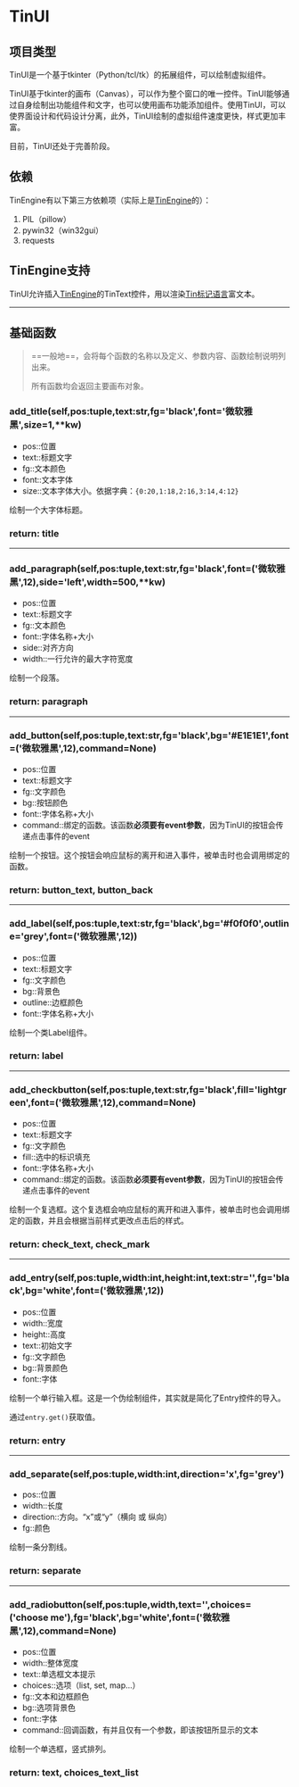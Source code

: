 # TinUI

## 项目类型

TinUI是一个基于tkinter（Python/tcl/tk）的拓展组件，可以绘制虚拟组件。

TinUI基于tkinter的画布（Canvas），可以作为整个窗口的唯一控件。TinUI能够通过自身绘制出功能组件和文字，也可以使用画布功能添加组件。使用TinUI，可以使界面设计和代码设计分离，此外，TinUI绘制的虚拟组件速度更快，样式更加丰富。

目前，TinUI还处于完善阶段。

## 依赖

TinEngine有以下第三方依赖项（实际上是[TinEngine](https://blog.csdn.net/tinga_kilin/category_10332845.html)的）：

1. PIL（pillow）
2. pywin32（win32gui）
3. requests

## TinEngine支持

TinUI允许插入[TinEngine](https://blog.csdn.net/tinga_kilin/category_10332845.html)的TinText控件，用以渲染[Tin标记语言](https://blog.csdn.net/tinga_kilin/category_10332845.html)富文本。

---

## 基础函数

> ==一般地==，会将每个函数的名称以及定义、参数内容、函数绘制说明列出来。
>
> 所有函数均会返回主要画布对象。

### add_title(self,pos:tuple,text:str,fg='black',font='微软雅黑',size=1,**kw)

- pos::位置
- text::标题文字
- fg::文本颜色
- font::文本字体
- size::文本字体大小。依据字典：`{0:20,1:18,2:16,3:14,4:12}`

绘制一个大字体标题。

### return: title

---

### add_paragraph(self,pos:tuple,text:str,fg='black',font=('微软雅黑',12),side='left',width=500,**kw)

- pos::位置
- text::标题文字
- fg::文本颜色
- font::字体名称+大小
- side::对齐方向
- width::一行允许的最大字符宽度

绘制一个段落。

### return: paragraph

---

### add_button(self,pos:tuple,text:str,fg='black',bg='#E1E1E1',font=('微软雅黑',12),command=None)

- pos::位置
- text::标题文字
- fg::文字颜色
- bg::按钮颜色
- font::字体名称+大小
- command::绑定的函数。该函数**必须要有event参数**，因为TinUI的按钮会传递点击事件的event

绘制一个按钮。这个按钮会响应鼠标的离开和进入事件，被单击时也会调用绑定的函数。

### return: button_text, button_back

---

### add_label(self,pos:tuple,text:str,fg='black',bg='#f0f0f0',outline='grey',font=('微软雅黑',12)) 

- pos::位置
- text::标题文字
- fg::文字颜色
- bg::背景色
- outline::边框颜色
- font::字体名称+大小

绘制一个类Label组件。

### return: label

---

### add_checkbutton(self,pos:tuple,text:str,fg='black',fill='lightgreen',font=('微软雅黑',12),command=None)

- pos::位置
- text::标题文字
- fg::文字颜色
- fill::选中的标识填充
- font::字体名称+大小
- command::绑定的函数。该函数**必须要有event参数**，因为TinUI的按钮会传递点击事件的event

绘制一个复选框。这个复选框会响应鼠标的离开和进入事件，被单击时也会调用绑定的函数，并且会根据当前样式更改点击后的样式。

### return: check_text, check_mark

---

### add_entry(self,pos:tuple,width:int,height:int,text:str='',fg='black',bg='white',font=('微软雅黑',12))

- pos::位置
- width::宽度
- height::高度
- text::初始文字
- fg::文字颜色
- bg::背景颜色
- font::字体

绘制一个单行输入框。这是一个伪绘制组件，其实就是简化了Entry控件的导入。

通过`entry.get()`获取值。

### return: entry

---

### add_separate(self,pos:tuple,width:int,direction='x',fg='grey')

- pos::位置
- width::长度
- direction::方向。“x”或“y”（横向 或 纵向）
- fg::颜色

绘制一条分割线。

### return: separate

---

### add_radiobutton(self,pos:tuple,width,text='',choices=('choose me'),fg='black',bg='white',font=('微软雅黑',12),command=None)

- pos::位置
- width::整体宽度
- text::单选框文本提示
- choices::选项（list, set, map...）
- fg::文本和边框颜色
- bg::选项背景色
- font::字体
- command::回调函数，有并且仅有一个参数，即该按钮所显示的文本

绘制一个单选框，竖式排列。

### return: text, choices_text_list

